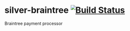 # silver-braintree [![Build Status](https://travis-ci.org/silverapp/silver-braintree.svg?branch=master)](https://travis-ci.org/silverapp/silver-braintree)
Braintree payment processor
